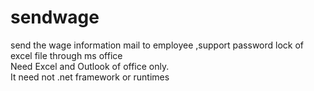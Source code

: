 # sendwage
send the wage information mail to employee  ,support password lock of excel file through ms office
<br>
Need Excel and Outlook of office only.
<br>
It need not .net framework or runtimes

